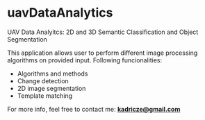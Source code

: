 # uavDataAnalytics
UAV Data Analyitcs: 2D and 3D Semantic Classification and Object Segmentation

This application allows user to perform different image processing algorithms on provided input.
Following funcionalities:
* Algorithms and methods
* Change detection
* 2D image segmentation
* Template matching

For more info, feel free to contact me: **kadricze@gmail.com**
